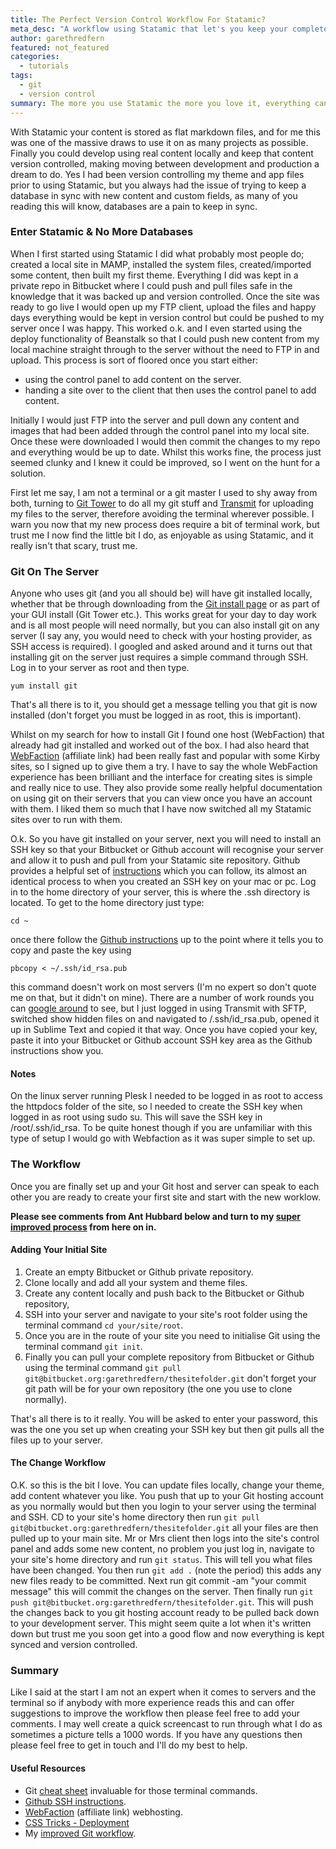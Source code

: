```yaml
---
title: The Perfect Version Control Workflow For Statamic?
meta_desc: "A workflow using Statamic that let's you keep your complete site version controlled including content published through the control panel."
author: garethredfern
featured: not_featured
categories:
  - tutorials
tags:
  - git
  - version control
summary: The more you use Statamic the more you love it, everything can be stored in one place and as long as you use a private repo you can store everything in your version control hosting tool of choice. In this post I will run through my workflow of moving site content and files seamlessly between Bitbucket, my local machine, development and production servers.
---
```

With Statamic your content is stored as flat markdown files, and for me this was one of the massive draws to use it on as many projects as possible. Finally you could develop using real content locally and keep that content version controlled, making moving between development and production a dream to do. Yes I had been version controlling my theme and app files prior to using Statamic, but you always had the issue of trying to keep a database in sync with new content and custom fields, as many of you reading this will know, databases are a pain to keep in sync.

### Enter Statamic & No More Databases
When I first started using Statamic I did what probably most people do; created a local site in MAMP, installed the system files, created/imported some content, then built my first theme. Everything I did was kept in a private repo in Bitbucket where I could push and pull files safe in the knowledge that it was backed up and version controlled. Once the site was ready to go live I would open up my FTP client, upload the files and happy days everything would be kept in version control but could be pushed to my server once I was happy. This worked o.k. and I even started using the deploy functionality of Beanstalk so that I could push new content from my local machine straight through to the server without the need to FTP in and upload. This process is sort of floored once you start either:

- using the control panel to add content on the server.
- handing a site over to the client that then uses the control panel to add content.

Initially I would just FTP into the server and pull down any content and images that had been added through the control panel into my local site. Once these were downloaded I would then commit the changes to my repo and everything would be up to date. Whilst this works fine, the process just seemed clunky and I knew it could be improved, so I went on the hunt for a solution.

First let me say, I am not a terminal or a git master I used to shy away from both, turning to [Git Tower](http://www.git-tower.com) to do all my git stuff and [Transmit](http://panic.com/transmit) for uploading my files to the server, therefore avoiding the terminal wherever possible. I warn you now that my new process does require a bit of terminal work, but trust me I now find the little bit I do, as enjoyable as using Statamic, and it really isn't that scary, trust me.

### Git On The Server
Anyone who uses git (and you all should be) will have git installed locally, whether that be through downloading from the [Git install page](http://git-scm.com/downloads) or as part of your GUI install (Git Tower etc.). This works great for your day to day work and is all most people will need normally, but you can also install git on any server (I say any, you would need to check with your hosting provider, as SSH access is required). I googled and asked around and it turns out that installing git on the server just requires a simple command through SSH. Log in to your server as root and then type. 

~~~.language-markup
yum install git
~~~

That's all there is to it, you should get a message telling you that git is now installed (don't forget you must be logged in as root, this is important).

Whilst on my search for how to install Git I found one host (WebFaction) that already had git installed and worked out of the box. I had also heard that [WebFaction](https://www.webfaction.com/?affiliate=redfern) (affiliate link) had been really fast and popular with some Kirby sites, so I signed up to give them a try. I have to say the whole WebFaction experience has been brilliant and the interface for creating sites is simple and really nice to use. They also provide some really helpful documentation on using git on their servers that you can view once you have an account with them. I liked them so much that I have now switched all my Statamic sites over to run with them.

O.k. So you have git installed on your server, next you will need to install an SSH key so that your Bitbucket or Github account will recognise your server and allow it to push and pull from your Statamic site repository. Github provides a helpful set of [instructions](https://help.github.com/articles/generating-ssh-keys) which you can follow, its almost an identical process to when you created an SSH key on your mac or pc. Log in to the home directory of your server, this is where the .ssh directory is located. To get to the home directory just type:

~~~.language-markup
cd ~
~~~

once there follow the [Github instructions](https://help.github.com/articles/generating-ssh-keys) up to the point where it tells you to copy and paste the key using

~~~.language-markup
pbcopy < ~/.ssh/id_rsa.pub
~~~

this command doesn't work on most servers (I'm no expert so don't quote me on that, but it didn't on mine). There are a number of work rounds you can [google around](https://www.google.co.uk/search?q=pbcopy+linux&oq=pbcopy+linuk&aqs=chrome.1.69i57j0l3.7365j0&sourceid=chrome&ie=UTF-8#sclient=psy-ab&q=pbcopy+apache&oq=pbcopy+apache&gs_l=serp.3...26128.31657.0.32075.8.7.1.0.0.0.93.576.7.7.0....0.0..1c.1.20.psy-ab.Kt9jCDgLlt8&pbx=1&bav=on.2,or.r_cp.r_qf.&bvm=bv.49641647%2Cd.d2k%2Cpv.xjs.s.en_US.NyLNrjc7wJY.O&fp=92ae9abfb618f6a9&biw=1146&bih=802) to see, but I just logged in using Transmit with SFTP, switched show hidden files on and navigated to /.ssh/id_rsa.pub, opened it up in Sublime Text and copied it that way. Once you have copied your key, paste it into your Bitbucket or Github account SSH key area as the Github instructions show you.

#### Notes
On the linux server running Plesk I needed to be logged in as root to access the httpdocs folder of the site, so l needed to create the SSH key when logged in as root using sudo su. This will save the SSH key in /root/.ssh/id_rsa. To be quite honest though if you are unfamiliar with this type of setup I would go with Webfaction as it was super simple to set up.

### The Workflow
Once you are finally set up and your Git host and server can speak to each other you are ready to create your first site and start with the new worklow.

**Please see comments from Ant Hubbard below and turn to my [super improved process](http://www.statamicthemes.com/articles/an-update-to-my-git-workflow) from here on in.**

#### Adding Your Initial Site
1. Create an empty Bitbucket or Github private repository.
2. Clone locally and add all your system and theme files.
3. Create any content locally and push back to the Bitbucket or Github repository,
4. SSH into your server and navigate to your site's root folder using the terminal command `cd your/site/root`.
5. Once you are in the route of your site you need to initialise Git using the terminal command `git init`.
6. Finally you can pull your complete repository from Bitbucket or Github using the terminal command `git pull  git@bitbucket.org:garethredfern/thesitefolder.git` don't forget your git path will be for your own repository (the one you use to clone normally).

That's all there is to it really. You will be asked to enter your password, this was the one you set up when creating your SSH key but then git pulls all the files up to your server.

#### The Change Workflow
O.K. so this is the bit I love. You can update files locally, change your theme, add content whatever you like. You push that up to your Git hosting account as you normally would but then you login to your server using the terminal and SSH. CD to your site's home directory then run `git pull git@bitbucket.org:garethredfern/thesitefolder.git` all your files are then pulled up to your main site. Mr or Mrs client then logs into the site's control panel and adds some new content, no problem you just log in, navigate to your site's home directory and run `git status`. This will tell you what files have been changed. You then run `git add .` (note the period) this adds any new files ready to be committed. Next run git commit -am "your commit message" this will commit the changes on the server. Then finally run `git push git@bitbucket.org:garethredfern/thesitefolder.git`. This will push the changes back to you git hosting account ready to be pulled back down to your development server. This might seem quite a lot when it's written down but trust me you soon get into a good flow and now everything is kept synced and version controlled.

### Summary
Like I said at the start I am not an expert when it comes to servers and the terminal so if anybody with more experience reads this and can offer suggestions to improve the workflow then please feel free to add your comments. I may well create a quick screencast to run through what I do as sometimes a picture tells a 1000 words. If you have any questions then please feel free to get in touch and I'll do my best to help.

#### Useful Resources
- Git [cheat sheet](http://www.git-tower.com/files/cheatsheet/Git_Cheat_Sheet_grey.pdf) invaluable for those terminal commands.
- [Github SSH instructions](https://help.github.com/articles/generating-ssh-keys).
- [WebFaction](https://www.webfaction.com/?affiliate=redfern) (affiliate link) webhosting.
- [CSS Tricks - Deployment](http://css-tricks.com/deployment)
- My [improved Git workflow](http://www.statamicthemes.com/articles/an-update-to-my-git-workflow).